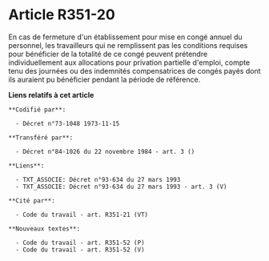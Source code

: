 # Article R351-20

En cas de fermeture d'un établissement pour mise en congé annuel du personnel, les travailleurs qui ne remplissent pas les
conditions requises pour bénéficier de la totalité de ce congé peuvent prétendre individuellement aux allocations pour
privation partielle d'emploi, compte tenu des journées ou des indemnités compensatrices de congés payés dont ils auraient pu
bénéficier pendant la période de référence.

**Liens relatifs à cet article**

	**Codifié par**:

	  - Décret n°73-1048 1973-11-15

	**Transféré par**:

	  - Décret n°84-1026 du 22 novembre 1984 - art. 3 ()

	**Liens**:

	  - TXT_ASSOCIE: Décret n°93-634 du 27 mars 1993
	  - TXT_ASSOCIE: Décret n°93-634 du 27 mars 1993 - art. 3 (V)

	**Cité par**:

	  - Code du travail - art. R351-21 (VT)

	**Nouveaux textes**:

	  - Code du travail - art. R351-52 (P)
	  - Code du travail - art. R351-52 (V)
